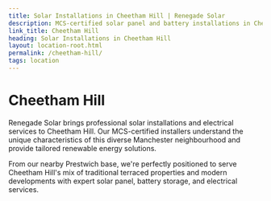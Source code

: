 ```yaml
---
title: Solar Installations in Cheetham Hill | Renegade Solar
description: MCS-certified solar panel and battery installations in Cheetham Hill. Professional electrical services with excellent customer reviews and comprehensive support.
link_title: Cheetham Hill
heading: Solar Installations in Cheetham Hill
layout: location-root.html
permalink: /cheetham-hill/
tags: location
---
```


# Cheetham Hill

Renegade Solar brings professional solar installations and electrical services to Cheetham Hill. Our MCS-certified installers understand the unique characteristics of this diverse Manchester neighbourhood and provide tailored renewable energy solutions.

From our nearby Prestwich base, we're perfectly positioned to serve Cheetham Hill's mix of traditional terraced properties and modern developments with expert solar panel, battery storage, and electrical services.
